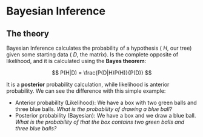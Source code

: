 # Bayesian Inference

## The theory

Bayesian Inference calculates the probability of a hypothesis ( $H$, our tree) given some starting data ( $D$, the matrix). Is the complete opposite of likelihood, and it is calculated using the **Bayes theorem**:

$$
P(H|D) = \frac{P(D|H)P(H)}{P(D)}
$$

It is a **posterior** probability calculation, while likelihood is anterior probability. We can see the difference with this simple example:

-	Anterior probability (Likelihood): We have a box with two green balls and three blue balls. *What is the probability of drawing a blue ball?*
-	Posterior probability (Bayesian): We have a box and we draw a blue ball. *What is the probability of that the box contains two green balls and three blue balls?*

